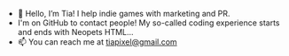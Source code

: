 - 🐝 Hello, I’m Tia! I help indie games with marketing and PR. 
- I'm on GitHub to contact people! My so-called coding experience starts and ends with Neopets HTML...
- 📫 You can reach me at tiapixel@gmail.com 

<!---
TiaPixel/TiaPixel is a ✨ special ✨ repository because its `README.md` (this file) appears on your GitHub profile.
You can click the Preview link to take a look at your changes.
--->
